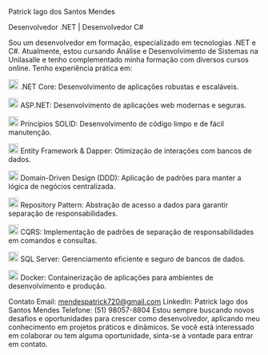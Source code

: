 Patrick Iago dos Santos Mendes

Desenvolvedor .NET | Desenvolvedor C#

Sou um desenvolvedor em formação, especializado em tecnologias .NET e C#. Atualmente, estou cursando Análise e Desenvolvimento de Sistemas na Unilasalle e tenho complementado minha formação com diversos cursos online. Tenho experiência prática em:

<img src="https://cdn.jsdelivr.net/gh/devicons/devicon/icons/dotnetcore/dotnetcore-plain.svg" width="20" height="20"/> .NET Core: Desenvolvimento de aplicações robustas e escaláveis.

<img src="https://cdn.jsdelivr.net/gh/devicons/devicon/icons/dotnetcore/dotnetcore-plain.svg" width="20" height="20"/> ASP.NET: Desenvolvimento de aplicações web modernas e seguras.

<img src="https://cdn.jsdelivr.net/gh/devicons/devicon/icons/csharp/csharp-plain.svg" width="20" height="20"/> Princípios SOLID: Desenvolvimento de código limpo e de fácil manutenção.


<img src="https://cdn.jsdelivr.net/gh/devicons/devicon/icons/csharp/csharp-plain.svg" width="20" height="20"/> Entity Framework & Dapper: Otimização de interações com bancos de dados.

<img src="https://cdn.jsdelivr.net/gh/devicons/devicon/icons/csharp/csharp-plain.svg" width="20" height="20"/> Domain-Driven Design (DDD): Aplicação de padrões para manter a lógica de negócios centralizada.

<img src="https://cdn.jsdelivr.net/gh/devicons/devicon/icons/csharp/csharp-plain.svg" width="20" height="20"/> Repository Pattern: Abstração de acesso a dados para garantir separação de responsabilidades.

<img src="https://cdn.jsdelivr.net/gh/devicons/devicon/icons/csharp/csharp-plain.svg" width="20" height="20"/> CQRS: Implementação de padrões de separação de responsabilidades em comandos e consultas.

<img src="https://cdn.jsdelivr.net/gh/devicons/devicon/icons/microsoftsqlserver/microsoftsqlserver-plain.svg" width="20" height="20"/> SQL Server: Gerenciamento eficiente e seguro de bancos de dados.

<img src="https://cdn.jsdelivr.net/gh/devicons/devicon/icons/docker/docker-plain.svg" width="20" height="20"/> Docker: Containerização de aplicações para ambientes de desenvolvimento e produção.



Contato
Email: mendespatrick720@gmail.com
LinkedIn: Patrick Iago dos Santos Mendes
Telefone: (51) 98057-8804
Estou sempre buscando novos desafios e oportunidades para crescer como desenvolvedor, aplicando meu conhecimento em projetos práticos e dinâmicos. Se você está interessado em colaborar ou tem alguma oportunidade, sinta-se à vontade para entrar em contato.
